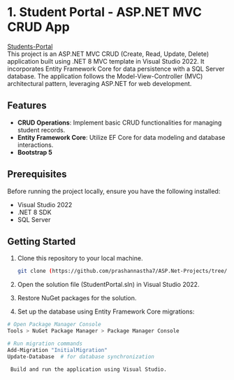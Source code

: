 # 1. Student Portal - ASP.NET MVC CRUD App
[Students-Portal](https://github.com/prashannastha7/ASP.Net-Projects/tree/main/StudentPortal)<br>
This project is an ASP.NET MVC CRUD (Create, Read, Update, Delete) application built using .NET 8 MVC template in Visual Studio 2022. It incorporates Entity Framework Core for data persistence with a SQL Server database. The application follows the Model-View-Controller (MVC) architectural pattern, leveraging ASP.NET for web development.

## Features

- **CRUD Operations**: Implement basic CRUD functionalities for managing student records.
- **Entity Framework Core**: Utilize EF Core for data modeling and database interactions.
- **Bootstrap 5**

## Prerequisites

Before running the project locally, ensure you have the following installed:

- Visual Studio 2022
- .NET 8 SDK
- SQL Server

## Getting Started

1. Clone this repository to your local machine.
   
   ```bash
   git clone (https://github.com/prashannastha7/ASP.Net-Projects/tree/main)


2.  Open the solution file (StudentPortal.sln) in Visual Studio 2022.

3.  Restore NuGet packages for the solution.

4.  Set up the database using Entity Framework Core migrations:

```bash
# Open Package Manager Console
Tools > NuGet Package Manager > Package Manager Console

# Run migration commands
Add-Migration "InitialMigration"
Update-Database  # for database synchronization

 Build and run the application using Visual Studio. 
